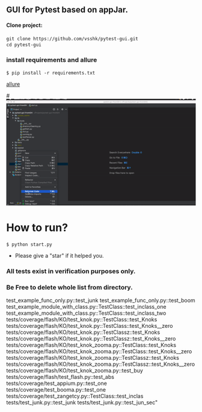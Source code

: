 ## GUI for Pytest based on appJar.

#### Clone project:
```
git clone https://github.com/vsshk/pytest-gui.git
cd pytest-gui
```
### install requirements and allure
```
$ pip install -r requirements.txt 
```
[allure](https://docs.qameta.io/allure/)

#![](demo-gif.gif)

# How to run?
```
$ python start.py
```
* Please give a "star" if it helped you.

### All tests exist in verification purposes only.
### Be Free to delete whole list from directory.

test_example_func_only.py::test_junk
test_example_func_only.py::test_boom
test_example_module_with_class.py::TestClass::test_inclass_one
test_example_module_with_class.py::TestClass::test_inclass_two
tests/coverage/flash/KO/test_knok.py::TestClass::test_Knoks
tests/coverage/flash/KO/test_knok.py::TestClass::test_Knoks__zero
tests/coverage/flash/KO/test_knok.py::TestClassz::test_Knoks
tests/coverage/flash/KO/test_knok.py::TestClassz::test_Knoks__zero
tests/coverage/flash/KO/test_knok_zooma.py::TestClass::test_Knoks
tests/coverage/flash/KO/test_knok_zooma.py::TestClass::test_Knoks__zero
tests/coverage/flash/KO/test_knok_zooma.py::TestClassz::test_Knoks
tests/coverage/flash/KO/test_knok_zooma.py::TestClassz::test_Knoks__zero
tests/coverage/flash/KO/test_knok_zooma.py::test_buy
tests/coverage/flash/test_flash.py::test_abs
tests/coverage/test_appium.py::test_one
tests/coverage/test_booma.py::test_one
tests/coverage/test_zangetcy.py::TestClass::test_inclas
tests/test_junk.py::test_junk
tests/test_junk.py::test_jun_sec"
